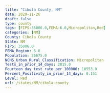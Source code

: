 ```yaml
---
title: "Cibola County, NM"
date: 2020-11-26
draft: false
type: county
tags: [FIPS:35006.0,FEMA:6.0,Micropolitan,Red]
categories: [NM]
County: Cibola County
State: NM
FIPS: 35006.0
FEMA_Region: 6.0
Population: 26675.0
NCHS_Urban_Rural_Classification: Micropolitan
Tests_in_prior_14_days: 2815.0
Fourteen_day_test_rate_per_100000: 10553.0
Percent_Positivity_in_prior_14_days: 0.151
Level: Red
url: /states/NM/cibola-county
---
```



